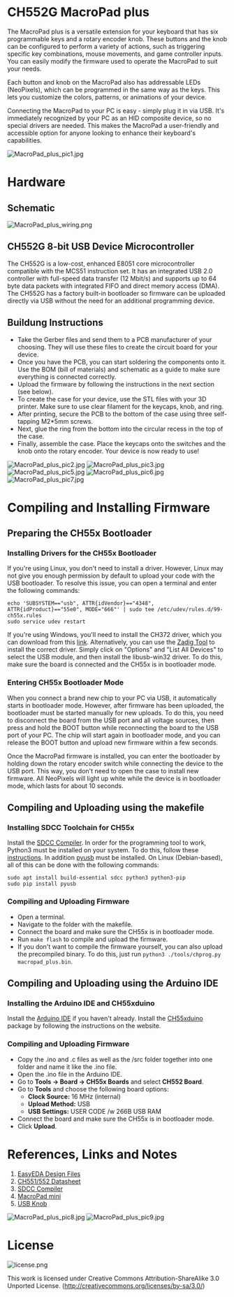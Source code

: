 # CH552G MacroPad plus
The MacroPad plus is a versatile extension for your keyboard that has six programmable keys and a rotary encoder knob. These buttons and the knob can be configured to perform a variety of actions, such as triggering specific key combinations, mouse movements, and game controller inputs. You can easily modify the firmware used to operate the MacroPad to suit your needs.

Each button and knob on the MacroPad also has addressable LEDs (NeoPixels), which can be programmed in the same way as the keys. This lets you customize the colors, patterns, or animations of your device.

Connecting the MacroPad to your PC is easy - simply plug it in via USB. It's immediately recognized by your PC as an HID composite device, so no special drivers are needed. This makes the MacroPad a user-friendly and accessible option for anyone looking to enhance their keyboard's capabilities.

![MacroPad_plus_pic1.jpg](https://raw.githubusercontent.com/wagiminator/CH552-MacroPad-plus/main/documentation/MacroPad_plus_pic1.jpg)

# Hardware
## Schematic
![MacroPad_plus_wiring.png](https://raw.githubusercontent.com/wagiminator/CH552-MacroPad-plus/main/documentation/MacroPad_plus_wiring.png)

## CH552G 8-bit USB Device Microcontroller
The CH552G is a low-cost, enhanced E8051 core microcontroller compatible with the MCS51 instruction set. It has an integrated USB 2.0 controller with full-speed data transfer (12 Mbit/s) and supports up to 64 byte data packets with integrated FIFO and direct memory access (DMA). The CH552G has a factory built-in bootloader so firmware can be uploaded directly via USB without the need for an additional programming device.

## Buildung Instructions
- Take the Gerber files and send them to a PCB manufacturer of your choosing. They will use these files to create the circuit board for your device.
- Once you have the PCB, you can start soldering the components onto it. Use the BOM (bill of materials) and schematic as a guide to make sure everything is connected correctly.
- Upload the firmware by following the instructions in the next section (see below).
- To create the case for your device, use the STL files with your 3D printer. Make sure to use clear filament for the keycaps, knob, and ring.
- After printing, secure the PCB to the bottom of the case using three self-tapping M2*5mm screws.
- Next, glue the ring from the bottom into the circular recess in the top of the case.
- Finally, assemble the case. Place the keycaps onto the switches and the knob onto the rotary encoder. Your device is now ready to use!

![MacroPad_plus_pic2.jpg](https://raw.githubusercontent.com/wagiminator/CH552-MacroPad-plus/main/documentation/MacroPad_plus_pic2.jpg)
![MacroPad_plus_pic3.jpg](https://raw.githubusercontent.com/wagiminator/CH552-MacroPad-plus/main/documentation/MacroPad_plus_pic3.jpg)
![MacroPad_plus_pic5.jpg](https://raw.githubusercontent.com/wagiminator/CH552-MacroPad-plus/main/documentation/MacroPad_plus_pic5.jpg)
![MacroPad_plus_pic6.jpg](https://raw.githubusercontent.com/wagiminator/CH552-MacroPad-plus/main/documentation/MacroPad_plus_pic6.jpg)
![MacroPad_plus_pic7.jpg](https://raw.githubusercontent.com/wagiminator/CH552-MacroPad-plus/main/documentation/MacroPad_plus_pic7.jpg)

# Compiling and Installing Firmware
## Preparing the CH55x Bootloader
### Installing Drivers for the CH55x Bootloader
If you're using Linux, you don't need to install a driver. However, Linux may not give you enough permission by default to upload your code with the USB bootloader. To resolve this issue, you can open a terminal and enter the following commands:

```
echo 'SUBSYSTEM=="usb", ATTR{idVendor}=="4348", ATTR{idProduct}=="55e0", MODE="666"' | sudo tee /etc/udev/rules.d/99-ch55x.rules
sudo service udev restart
```

If you're using Windows, you'll need to install the CH372 driver, which you can download from this [link](http://www.wch-ic.com/downloads/CH372DRV_EXE.html). Alternatively, you can use the [Zadig Tool](https://zadig.akeo.ie/) to install the correct driver. Simply click on "Options" and "List All Devices" to select the USB module, and then install the libusb-win32 driver. To do this, make sure the board is connected and the CH55x is in bootloader mode.

### Entering CH55x Bootloader Mode
When you connect a brand new chip to your PC via USB, it automatically starts in bootloader mode. However, after firmware has been uploaded, the bootloader must be started manually for new uploads. To do this, you need to disconnect the board from the USB port and all voltage sources, then press and hold the BOOT button while reconnecting the board to the USB port of your PC. The chip will start again in bootloader mode, and you can release the BOOT button and upload new firmware within a few seconds.

Once the MacroPad firmware is installed, you can enter the bootloader by holding down the rotary encoder switch while connecting the device to the USB port. This way, you don't need to open the case to install new firmware. All NeoPixels will light up white while the device is in bootloader mode, which lasts for about 10 seconds.

## Compiling and Uploading using the makefile
### Installing SDCC Toolchain for CH55x
Install the [SDCC Compiler](https://sdcc.sourceforge.net/). In order for the programming tool to work, Python3 must be installed on your system. To do this, follow these [instructions](https://www.pythontutorial.net/getting-started/install-python/). In addition [pyusb](https://github.com/pyusb/pyusb) must be installed. On Linux (Debian-based), all of this can be done with the following commands:

```
sudo apt install build-essential sdcc python3 python3-pip
sudo pip install pyusb
```

### Compiling and Uploading Firmware
- Open a terminal.
- Navigate to the folder with the makefile. 
- Connect the board and make sure the CH55x is in bootloader mode. 
- Run ```make flash``` to compile and upload the firmware. 
- If you don't want to compile the firmware yourself, you can also upload the precompiled binary. To do this, just run ```python3 ./tools/chprog.py macropad_plus.bin```.

## Compiling and Uploading using the Arduino IDE
### Installing the Arduino IDE and CH55xduino
Install the [Arduino IDE](https://www.arduino.cc/en/software) if you haven't already. Install the [CH55xduino](https://github.com/DeqingSun/ch55xduino) package by following the instructions on the website.

### Compiling and Uploading Firmware
- Copy the .ino and .c files as well as the /src folder together into one folder and name it like the .ino file. 
- Open the .ino file in the Arduino IDE.
- Go to **Tools -> Board -> CH55x Boards** and select **CH552 Board**.
- Go to **Tools** and choose the following board options:
  - **Clock Source:**   16 MHz (internal)
  - **Upload Method:**  USB
  - **USB Settings:**   USER CODE /w 266B USB RAM
- Connect the board and make sure the CH55x is in bootloader mode. 
- Click **Upload**.

# References, Links and Notes
1. [EasyEDA Design Files](https://oshwlab.com/wagiminator)
2. [CH551/552 Datasheet](http://www.wch-ic.com/downloads/CH552DS1_PDF.html)
3. [SDCC Compiler](https://sdcc.sourceforge.net/)
4. [MacroPad mini](https://github.com/wagiminator/CH552-Macropad-mini)
5. [USB Knob](https://github.com/wagiminator/CH552-USB-Knob)

![MacroPad_plus_pic8.jpg](https://raw.githubusercontent.com/wagiminator/CH552-MacroPad-plus/main/documentation/MacroPad_plus_pic8.jpg)
![MacroPad_plus_pic9.jpg](https://raw.githubusercontent.com/wagiminator/CH552-MacroPad-plus/main/documentation/MacroPad_plus_pic9.jpg)

# License
![license.png](https://i.creativecommons.org/l/by-sa/3.0/88x31.png)

This work is licensed under Creative Commons Attribution-ShareAlike 3.0 Unported License. 
(http://creativecommons.org/licenses/by-sa/3.0/)
